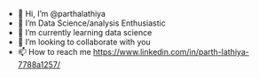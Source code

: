 - 👋 Hi, I’m @parthalathiya
- 👀 I’m Data Science/analysis Enthusiastic
- 🌱 I’m currently learning data science
- 💞️ I’m looking to collaborate with you
- 📫 How to reach me https://www.linkedin.com/in/parth-lathiya-7788a1257/

<!---
parthalathiya/parthalathiya is a ✨ special ✨ repository because its `README.md` (this file) appears on your GitHub profile.
You can click the Preview link to take a look at your changes
--->

